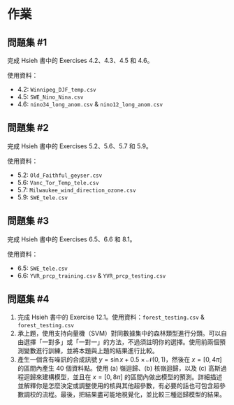 # 作業

## 問題集 #1

完成 Hsieh 書中的 Exercises 4.2、4.3、4.5 和 4.6。

使用資料：
- 4.2: `Winnipeg_DJF_temp.csv`
- 4.5: `SWE_Nino_Nina.csv`
- 4.6: `nino34_long_anom.csv` & `nino12_long_anom.csv`

## 問題集 #2

完成 Hsieh 書中的 Exercises 5.2、5.6、5.7 和 5.9。

使用資料：
- 5.2: `Old_Faithful_geyser.csv`
- 5.6: `Vanc_Tor_Temp_tele.csv`
- 5.7: `Milwaukee_wind_direction_ozone.csv`
- 5.9: `SWE_tele.csv`

## 問題集 #3

完成 Hsieh 書中的 Exercises 6.5、6.6 和 8.1。

使用資料：
- 6.5: `SWE_tele.csv`
- 6.6: `YVR_prcp_training.csv` & `YVR_prcp_testing.csv`

## 問題集 #4

1. 完成 Hsieh 書中的 Exercise 12.1。使用資料：`forest_testing.csv` & `forest_testing.csv`
2. 承上題，使用支持向量機（SVM）對同數據集中的森林類型進行分類。可以自由選擇「一對多」或「一對一」的方法，不過須註明你的選擇。使用前兩個預測變數進行訓練，並將本題與上題的結果進行比較。
3. 產生一個含有噪訊的合成訊號 $y = \sin x + 0.5 \times \mathcal{N}(0, 1)$，然後在 $x = [0, 4\pi]$ 的區間內產生 40 個資料點。使用 (a) 嶺迴歸、(b) 核嶺迴歸，以及 (c) 高斯過程迴歸來建構模型，並且在 $x = [0, 8\pi]$ 的區間內做出模型的預測。詳細描述並解釋你是怎麼決定或調整使用的核與其他超參數，有必要的話也可包含超參數調校的流程。最後，把結果盡可能地視覺化，並比較三種迴歸模型的結果。

<!-- ## Problem set #5

Complete the following exercises in Hsieh's book with the specified requirements:

1. Exercise 14.2, including (c)
2. Exercise 12.5, but develop two prediction models instead of one. One of the models must be a random forest or a boosting model.
3. Exercise 14.4, including (b) -->